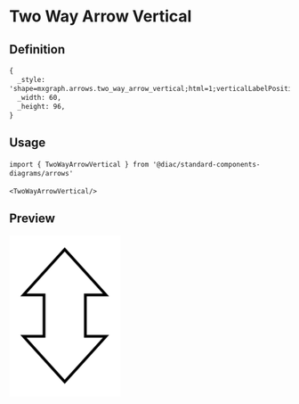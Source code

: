 # Two Way Arrow Vertical

## Definition

```
{
  _style: 'shape=mxgraph.arrows.two_way_arrow_vertical;html=1;verticalLabelPosition=bottom;verticalAlign=top;strokeWidth=2;strokeColor=#000000;',
  _width: 60,
  _height: 96,
}
```

## Usage

```
import { TwoWayArrowVertical } from '@diac/standard-components-diagrams/arrows'

<TwoWayArrowVertical/>
```

## Preview

<img src="./two-way-arrow-vertical.png" width="200"/>
